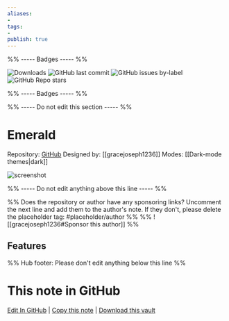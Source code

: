 ```yaml
---
aliases:
- 
tags: 
- 
publish: true
---
```


%% ----- Badges ----- %%

![Downloads](https://img.shields.io/badge/downloads-5043-573E7A?style=for-the-badge&logo=)
![GitHub last commit](https://img.shields.io/github/last-commit/gracejoseph1236/obsidian-emerald?color=573E7A&label=last%20update&logo=github&style=for-the-badge)
![GitHub issues by-label](https://img.shields.io/github/issues/gracejoseph1236/obsidian-emerald/help%20wanted?color=573E7A&logo=github&style=for-the-badge) 
![GitHub Repo stars](https://img.shields.io/github/stars/gracejoseph1236/obsidian-emerald?color=573E7A&logo=github&style=for-the-badge)

%% ----- Badges ----- %%

%% ----- Do not edit this section ----- %%

# Emerald

Repository: [GitHub](https://github.com/gracejoseph1236/obsidian-emerald)
Designed by: [[gracejoseph1236]]
Modes: [[Dark-mode themes|dark]]



![screenshot](https://github.com/gracejoseph1236/obsidian-emerald/raw/master/example.png)

%% ----- Do not edit anything above this line ----- %% 

%% Does the repository or author have any sponsoring links? Uncomment the next line and add them to the author's note. If they don't, please delete the placeholder tag: #placeholder/author %%
%% ![[gracejoseph1236#Sponsor this author]] %%


## Features



%% Hub footer: Please don't edit anything below this line %%

# This note in GitHub

<span class="git-footer">[Edit In GitHub](https://github.dev/obsidian-community/obsidian-hub/blob/main/02%20-%20Community%20Expansions/02.05%20All%20Community%20Expansions/Themes/Emerald.md "git-hub-edit-note") | [Copy this note](https://raw.githubusercontent.com/obsidian-community/obsidian-hub/main/02%20-%20Community%20Expansions/02.05%20All%20Community%20Expansions/Themes/Emerald.md "git-hub-copy-note") | [Download this vault](https://github.com/obsidian-community/obsidian-hub/archive/refs/heads/main.zip "git-hub-download-vault") </span>
